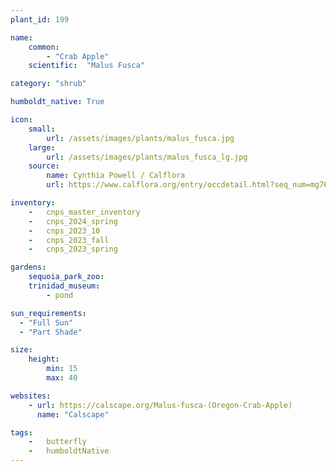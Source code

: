 ```yaml
---
plant_id: 199 

name: 
    common:  
        - "Crab Apple"  
    scientific:  "Malus Fusca"  

category: "shrub"

humboldt_native: True

icon: 
    small: 
        url: /assets/images/plants/malus_fusca.jpg 
    large: 
        url: /assets/images/plants/malus_fusca_lg.jpg 
    source: 
        name: Cynthia Powell / Calflora
        url: https://www.calflora.org/entry/occdetail.html?seq_num=mg76741 

inventory: 
    -   cnps_master_inventory
    -   cnps_2024_spring
    -   cnps_2023_10
    -   cnps_2023_fall
    -   cnps_2023_spring

gardens: 
    sequoia_park_zoo:
    trinidad_museum:
        - pond

sun_requirements:
  - "Full Sun"
  - "Part Shade"

size:
    height: 
        min: 15 
        max: 40

websites: 
    - url: https://calscape.org/Malus-fusca-(Oregon-Crab-Apple) 
      name: "Calscape"

tags:  
    -   butterfly
    -   humboldtNative
---
```


